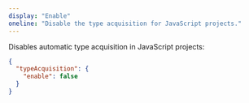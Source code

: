 ```yaml
---
display: "Enable"
oneline: "Disable the type acquisition for JavaScript projects."
---
```


Disables automatic type acquisition in JavaScript projects:

```json
{
  "typeAcquisition": {
    "enable": false
  }
}
```
